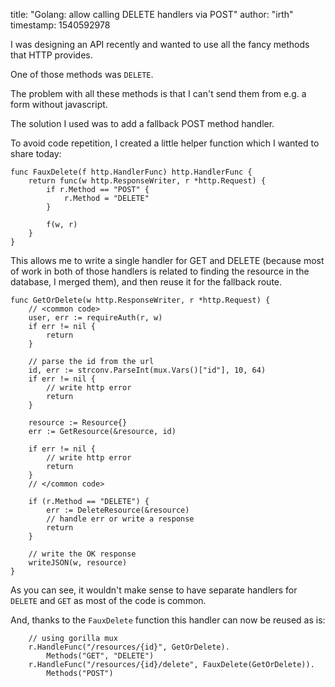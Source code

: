 title: "Golang: allow calling DELETE handlers via POST"
author: "irth"
timestamp: 1540592978

I was designing an API recently and wanted to use all the fancy methods that HTTP provides.

One of those methods was `DELETE`.

The problem with all these methods is that I can't send them from e.g. a form without javascript.

The solution I used was to add a fallback POST method handler.

To avoid code repetition, I created a little helper function which I wanted to share today:

```golang
func FauxDelete(f http.HandlerFunc) http.HandlerFunc {
	return func(w http.ResponseWriter, r *http.Request) {
		if r.Method == "POST" {
			r.Method = "DELETE"
		}

		f(w, r)
	}
}

```

This allows me to write a single handler for GET and DELETE (because most of work in both of those handlers is related to finding the resource in the database, I merged them), and then reuse it for the fallback route.

```golang
func GetOrDelete(w http.ResponseWriter, r *http.Request) {
    // <common code>
    user, err := requireAuth(r, w)
    if err != nil {
        return
    }

    // parse the id from the url
    id, err := strconv.ParseInt(mux.Vars()["id"], 10, 64)
    if err != nil {
        // write http error
        return
    }

    resource := Resource{}
    err := GetResource(&resource, id)

    if err != nil {
        // write http error
        return
    }
    // </common code>

    if (r.Method == "DELETE") {
        err := DeleteResource(&resource)
        // handle err or write a response
        return
    }

    // write the OK response
    writeJSON(w, resource)
}
```

As you can see, it wouldn't make sense to have separate handlers for `DELETE` and `GET` as most of the code is common.

And, thanks to the `FauxDelete` function this handler can now be reused as is:

```golang
    // using gorilla mux
    r.HandleFunc("/resources/{id}", GetOrDelete).
        Methods("GET", "DELETE")
    r.HandleFunc("/resources/{id}/delete", FauxDelete(GetOrDelete)).
        Methods("POST")
```
